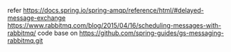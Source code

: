  refer https://docs.spring.io/spring-amqp/reference/html/#delayed-message-exchange
 https://www.rabbitmq.com/blog/2015/04/16/scheduling-messages-with-rabbitmq/
 code base on https://github.com/spring-guides/gs-messaging-rabbitmq.git